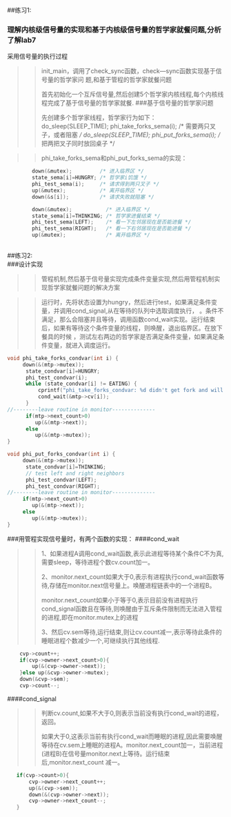 

##练习1:

### 理解内核级信号量的实现和基于内核级信号量的哲学家就餐问题,分析了解lab7
采用信号量的执行过程

> >
> >  init_main，调用了check_sync函数，check—sync函数实现基于信号量的哲学家问
题,和基于管程的哲学家就餐问题
> > 
> > 首先初始化一个互斥信号量,然后创建5个哲学家内核线程,每个内核线程完成了基于信号量的哲学家就餐.
###基于信号量的哲学家问题
> > 
> > 先创建多个哲学家线程，哲学家行为如下：
        do_sleep(SLEEP_TIME);
        phi_take_forks_sema(i); 
        /* 需要两只叉子，或者阻塞 */
        do_sleep(SLEEP_TIME);
        phi_put_forks_sema(i);
        /* 把两把叉子同时放回桌子 */

> > 
> > phi_take_forks_sema和phi_put_forks_sema的实现：

```c
        down(&mutex);         /* 进入临界区 */
        state_sema[i]=HUNGRY; /* 哲学家i饥饿 */
        phi_test_sema(i);     /* 请求得到两只叉子 */
        up(&mutex);           /* 离开临界区 */
        down(&s[i]);          /* 请求失败就阻塞 */
```
```c
        down(&mutex);           /* 进入临界区 */
        state_sema[i]=THINKING; /* 哲学家进餐结束 */
        phi_test_sema(LEFT);    /* 看一下左邻居现在是否能进餐 */
        phi_test_sema(RIGHT);   /* 看一下右邻居现在是否能进餐 */
        up(&mutex);             /* 离开临界区 */
        
```
##练习2:    
###设计实现
> > 
> >  管程机制,然后基于信号量实现完成条件变量实现,然后用管程机制实现哲学家就餐问题的解决方案

> > 
> > 运行时，先将状态设置为hungry，然后进行test，如果满足条件变量，并调用cond_signal,从在等待的队列中选取调度执行，
。条件不满足，那么会阻塞并且等待，调用函数cond_wait实现。运行结束后，如果有等待这个条件变量的线程，则唤醒，退出临界区。在放下餐具的时候
，测试左右两边的哲学家是否满足条件变量，如果满足条件变量，就进入调度运行。

```c
void phi_take_forks_condvar(int i) {
     down(&(mtp->mutex));
      state_condvar[i]=HUNGRY; 
      phi_test_condvar(i); 
      while (state_condvar[i] != EATING) {
          cprintf("phi_take_forks_condvar: %d didn't get fork and will wait\n",i);
          cond_wait(&mtp->cv[i]);
      }
//--------leave routine in monitor--------------
      if(mtp->next_count>0)
         up(&(mtp->next));
      else
         up(&(mtp->mutex));
}

void phi_put_forks_condvar(int i) {
     down(&(mtp->mutex));
      state_condvar[i]=THINKING;
      // test left and right neighbors
      phi_test_condvar(LEFT);
      phi_test_condvar(RIGHT);
//--------leave routine in monitor--------------
     if(mtp->next_count>0)
        up(&(mtp->next));
     else
        up(&(mtp->mutex));
}
```
###用管程实现信号量时，有两个函数的实现：
####cond_wait
> >
> > 1、如果进程A调用cond_wait函数,表示此进程等待某个条件C不为真,需要sleep，等待进程个数cv.count加一。
> > 
> > 2、monitor.next_count如果大于0,表示有进程执行cond_wait函数等待,存储在monitor.next信号量上。唤醒进程链表中的一个进程B。
> > 
> > monitor.next_count如果小于等于0,表示目前没有进程执行cond_signal函数且在等待,则唤醒由于互斥条件限制而无法进入管程的进程,即在monitor.mutex上的进程
> > 
> > 3、然后cv.sem等待,运行结束,则让cv.count减一,表示等待此条件的睡眠进程个数减少一个,可继续执行其他线程.

```c
    cvp->count++;
    if(cvp->owner->next_count>0){
        up(&(cvp->owner->next));
    }else up(&cvp->owner->mutex);
    down(&cvp->sem);
    cvp->count--;
```
####cond_signal
> >
> > 判断cv.count,如果不大于0,则表示当前没有执行cond_wait的进程，返回。
> > 
> > 如果大于0,这表示当前有执行cond_wait而睡眠的进程,因此需要唤醒等待在cv.sem上睡眠的进程A。monitor.next_count加一，当前进程(进程B)在信号量monitor.next上等待。运行结束后,monitor.next_count
减一。

```c
   if(cvp->count>0){
       cvp->owner->next_count++;
	   up(&(cvp->sem));
	   down(&(cvp->owner->next));
	   cvp->owner->next_count--;
   }
```


